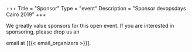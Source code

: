 +++
Title = "Sponsor"
Type = "event"
Description = "Sponsor devopsdays Cairo 2019"
+++

We greatly value sponsors for this open event.  If you are interested in sponsoring, please drop us an 

email at [{{< email_organizers >}}].




